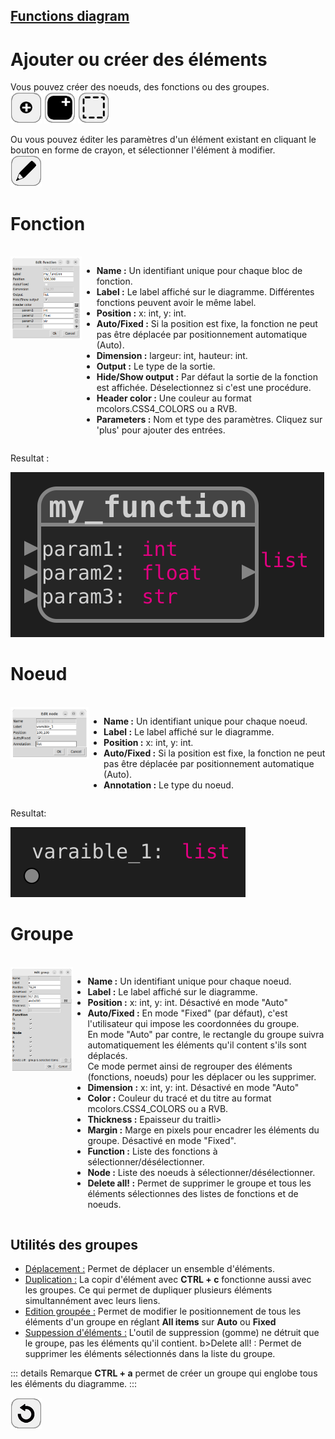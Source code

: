 ## [Functions diagram](../README_fr.md)
# Ajouter ou créer des éléments

Vous pouvez créer des noeuds, des fonctions ou des groupes.  
![add_node](../images/add_node.png)
![add_function](../images/add_function.png)
![add_group](../images/group.png)

Ou vous pouvez éditer les paramètres d'un élément existant en cliquant le bouton en forme de crayon, et sélectionner l'élément à modifier.  
![edit](../images/edit.png) 

# Fonction
<br>
<div style="display:table">
  <div style="display:table-cell; vertical-align:top;">
    <img src="assets/window_add_function.png">
  </div>
    <div style="display:table-cell; vertical-align:top;">
    <ul>
      <li><b>Name :</b> Un identifiant unique pour chaque bloc de fonction.</li>
      <li><b>Label :</b> Le label affiché sur le diagramme. Différentes fonctions peuvent avoir le même label.</li>
      <li><b>Position :</b> x: int, y: int.</li>
      <li><b>Auto/Fixed :</b> Si la position est fixe, la fonction ne peut pas être déplacée par positionnement automatique (Auto).</li>
      <li><b>Dimension :</b> largeur: int, hauteur: int.</li>
      <li><b>Output :</b> Le type de la sortie.</li>
      <li><b>Hide/Show output :</b> Par défaut la sortie de la fonction est affichée. Déselectionnez si c'est une procédure.</li>
      <li><b>Header color :</b> Une couleur au format mcolors.CSS4_COLORS ou a RVB.</li>
      <li><b>Parameters :</b> Nom et type des paramètres. Cliquez sur 'plus' pour ajouter des entrées.</b> </li>
    </ul>  
  </div>
</div>

Resultat : 

![test](assets/example_add_function.svg)

# Noeud
<br>
<div style="display:table">
  <div style="display:table-cell; vertical-align:top;">
    <img src="assets/window_add_node.png">
  </div>
    <div style="display:table-cell; vertical-align:top;">
    <ul>
      <li><b>Name :</b> Un identifiant unique pour chaque noeud.</li>
      <li><b>Label :</b> Le label affiché sur le diagramme.</li>
      <li><b>Position :</b> x: int, y: int.</li>
      <li><b>Auto/Fixed :</b> Si la position est fixe, la fonction ne peut pas être déplacée par positionnement automatique (Auto).</li>
      <li><b>Annotation :</b> Le type du noeud.</li>
    </ul>  
  </div>
</div>

Resultat: 

![test](assets/example_add_node.svg)

# Groupe

<br>
<div style="display:table">
  <div style="display:table-cell; vertical-align:top;">
    <img src="assets/window_add_group.png">
  </div>
    <div style="display:table-cell; vertical-align:top;">
    <ul>
      <li><b>Name :</b> Un identifiant unique pour chaque noeud.</li>
      <li><b>Label :</b> Le label affiché sur le diagramme.</li>
      <li><b>Position :</b> x: int, y: int. Désactivé en mode "Auto" </li>
      <li><b>Auto/Fixed :</b> En mode "Fixed" (par défaut), c'est l'utilisateur qui impose les coordonnées du groupe. <br>En mode "Auto" par contre, le rectangle du groupe suivra automatiquement les éléments qu'il content s'ils sont déplacés.<br>Ce mode permet ainsi de regrouper des éléments (fonctions, noeuds) pour les déplacer ou les supprimer. </li>
      <li><b>Dimension :</b> x: int, y: int. Désactivé en mode "Auto" </li>
      <li><b>Color :</b> Couleur du tracé et du titre au format mcolors.CSS4_COLORS ou a RVB.</li>
      <li><b>Thickness :</b> Epaisseur du traitli>
      <li><b>Margin :</b> Marge en pixels pour encadrer les éléments du groupe. Désactivé en mode "Fixed".</li>
      <li><b>Function :</b> Liste des fonctions à sélectionner/désélectionner.</li>
      <li><b>Node :</b> Liste des noeuds à sélectionner/désélectionner.</li>
      <li><b>Delete all! :</b> Permet de supprimer le groupe et tous les éléments sélectionnes des listes de fonctions et de noeuds.</li>
    </ul>  
  </div>
</div>

## Utilités des groupes
* <u>Déplacement :</u> Permet de déplacer un ensemble d'éléments.  
* <u>Duplication :</u>  La copir d'élément avec **CTRL + c** fonctionne aussi avec les groupes. Ce qui permet de dupliquer plusieurs éléments simultannément avec leurs liens.  
* <u>Edition groupée :</u>  Permet de modifier le positionnement de tous les éléments d'un groupe en réglant **All items** sur **Auto** ou **Fixed** 
* <u>Suppession d'éléments :</u>  L'outil de suppression (gomme) ne détruit que le groupe, pas les éléments qu'il contient. b>Delete all! :</b> Permet de supprimer les éléments sélectionnés dans la liste du groupe.

::: details Remarque
**CTRL + a** permet de créer un groupe qui englobe tous les éléments du diagramme.
:::

[![back](assets/back.png)](../README_fr.md)
